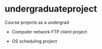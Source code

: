 # undergraduateproject

Course projects as a undergrad

- Computer network FTP client project

- OS scheduling project

